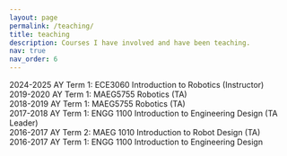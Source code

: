 ```yaml
---
layout: page
permalink: /teaching/
title: teaching
description: Courses I have involved and have been teaching.
nav: true
nav_order: 6
---
```


2024-2025 AY Term 1: ECE3060 Introduction to Robotics (Instructor)\
2019-2020 AY Term 1: MAEG5755 Robotics (TA)\
2018-2019 AY Term 1: MAEG5755 Robotics (TA)\
2017-2018 AY Term 1: ENGG 1100 Introduction to Engineering Design (TA Leader)\
2016-2017 AY Term 2: MAEG 1010 Introduction to Robot Design (TA)\
2016-2017 AY Term 1: ENGG 1100 Introduction to Engineering Design
